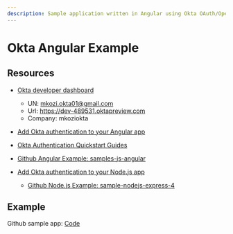 ```yaml
---
description: Sample application written in Angular using Okta OAuth/OpenID Connect
---
```


# Okta Angular Example

## Resources
* [Okta developer dashboard](https://dev-489531-admin.oktapreview.com/dev/console)
    * UN: mkozi.okta01@gmail.com
    * Url: https://dev-489531.oktapreview.com
    * Company: mkoziokta
* [Add Okta authentication to your Angular app](https://developer.okta.com/code/angular/)
* [Okta Authentication Quickstart Guides](https://developer.okta.com/quickstart/#/angular/nodejs/generic)
* [Github Angular Example: samples-js-angular](https://github.com/okta/samples-js-angular/tree/master/custom-login)

* [Add Okta authentication to your Node.js app](https://developer.okta.com/code/nodejs/)
    * [Github Node.js Example: sample-nodejs-express-4](https://github.com/okta/samples-nodejs-express-4/)
    
## Example
Github sample app: [Code](https://github.com/kozigh01/okta-angular-example)

